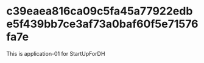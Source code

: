 # c39eaea816ca09c5fa45a77922edbe5f439bb7ce3af73a0baf60f5e71576fa7e
This is application-01 for StartUpForDH
